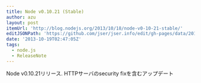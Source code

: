 ```yaml
---
title: Node v0.10.21 (Stable)
author: azu
layout: post
itemUrl: 'http://blog.nodejs.org/2013/10/18/node-v0-10-21-stable/'
editJSONPath: 'https://github.com/jser/jser.info/edit/gh-pages/data/2013/10/index.json'
date: '2013-10-19T02:47:05Z'
tags:
  - node.js
  - ReleaseNote
---
```

Node v0.10.21リリース.
HTTPサーバのsecurity fixを含むアップデート
